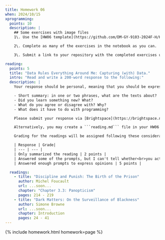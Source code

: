 ```yaml
---
title: Homework 06
when: 2024/10/15
xprogramming:
  points: 10
  description: |
    ## Some exercises with image files
    1\. Use the [HW06 template](https://github.com/DM-GY-9103-2024F-H/HW06) to start a repository in your organization's GitHub space. It should be named HW06. Open the notebook file using GitHub Codespaces to continue the exercises.

    2\. Complete as many of the exercises in the notebook as you can.

    3\. Submit a link to your repository with the completed exercises using [Brightspace](https://brightspace.nyu.edu/).

reading:
  points: 5
  title: "Data Rules Everything Around Me: Capturing (with) Data."
  intro: "Read and write a 200-word response to the following:"
  description: |
    Your response should be personal, meaning that you should be expressing your views and opinions about the text and not just summarizing it. You can use the following rubric to guide your response:

    - Short summary: in one or two phrases, what are the texts about?
    - Did you learn something new? What?
    - What do you agree or disagree with? Why?
    - What does it have to do with programming?

    Please submit your response via [Brightspace](https://brightspace.nyu.edu/).

    Alternatively, you may create a ```reading.md``` file in your HW06 repo and write your response in markdown. Just make sure to submit a link to the file using [Brightspace](https://brightspace.nyu.edu/).

    Grading for the readings will be assigned following these considerations:

    | Response | Grade|
    | --- | --- |
    | Only summarized the reading | 2 points |
    | Answered some of the prompts, but I can't tell whether<br>you actually read the text, or what you thought | 3 points |
    | Answered enough prompts to express opinions | 5 points |

  readings:
    - title: "Discipline and Punish: The Birth of the Prison"
      author: Michel Foucault
      url: ...soon...
      chapter: "Chapter 3.3: Panopticism"
      pages: 214 - 219
    - title: "Dark Matters: On the Surveillance of Blackness"
      author: Simone Browne
      url: ...soon...
      chapter: Introduction
      pages: 24 - 41
---
```

{% include homework.html homework=page %}
